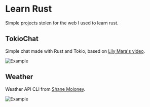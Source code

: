 # Learn Rust

Simple projects stolen for the web I used to learn rust.

## TokioChat

Simple chat made with Rust and Tokio, based on [Lily Mara's video](https://youtu.be/4DqP57BHaXI).

![Example](https://i.imgur.com/e1n3OwY.png)

## Weather

Weather API CLI from [Shane Moloney](https://www.youtube.com/watch?v=DQnLQznJK1Q).

![Example](https://i.imgur.com/dD1T8TD.png)

